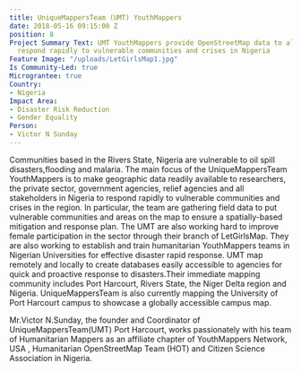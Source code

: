 ```yaml
---
title: UniqueMappersTeam (UMT) YouthMappers
date: 2018-05-16 09:15:00 Z
position: 8
Project Summary Text: UMT YouthMappers provide OpenStreetMap data to allow stakeholders
  respond rapidly to vulnerable communities and crises in Nigeria
Feature Image: "/uploads/LetGirlsMap1.jpg"
Is Community-Led: true
Micrograntee: true
Country:
- Nigeria
Impact Area:
- Disaster Risk Reduction
- Gender Equality
Person:
- Victor N Sunday
---
```


Communities based in the Rivers State, Nigeria are vulnerable to oil spill disasters,flooding and malaria. The main focus of the UniqueMappersTeam YouthMappers is to make geographic data readily available to researchers, the private sector, government agencies, relief agencies and all stakeholders in Nigeria to respond rapidly to vulnerable communities and crises in the region. In particular, the team are gathering field data to put vulnerable communities and areas on the map to ensure a spatially-based mitigation and response plan. The UMT are also working hard to improve female participation in the sector through their branch of LetGirlsMap. They are also working to establish and train humanitarian YouthMappers teams in Nigerian Universities for effective disaster rapid response. UMT map remotely and locally to create databases easily accessible to agencies for quick and proactive response to disasters.Their immediate mapping community includes Port Harcourt, Rivers State, the Niger Delta region and Nigeria. UniqueMappersTeam  is also currently mapping the University of Port Harcourt campus to showcase a globally accessible campus map. 

Mr.Victor N.Sunday, the founder and Coordinator of UniqueMappersTeam(UMT) Port Harcourt, works passionately with his team of Humanitarian Mappers as an affiliate chapter of YouthMappers Network, USA , Humanitarian OpenStreetMap Team (HOT) and Citizen Science Association in Nigeria.